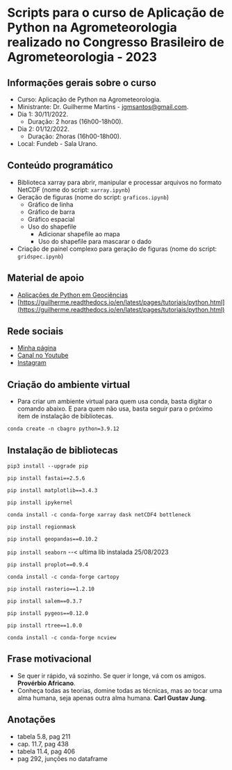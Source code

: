 # Scripts para o curso de Aplicação de Python na Agrometeorologia realizado no Congresso Brasileiro de Agrometeorologia - 2023

## Informações gerais sobre o curso

* Curso: Aplicação de Python na Agrometeorologia.
* Ministrante: Dr. Guilherme Martins - jgmsantos@gmail.com.
* Dia 1: 30/11/2022.
  * Duração: 2 horas (16h00-18h00).
* Dia 2: 01/12/2022.
  * Duração: 2horas (16h00-18h00).
* Local: Fundeb - Sala Urano.

## Conteúdo programático

* Biblioteca xarray para abrir, manipular e processar arquivos no formato NetCDF (nome do script: ```xarray.ipynb```)
* Geração de figuras (nome do script: ```graficos.ipynb```)
  * Gráfico de linha
  * Gráfico de barra
  * Gráfico espacial
  * Uso do shapefile
    * Adicionar shapefile ao mapa
    * Uso do shapefile para mascarar o dado
* Criação de painel complexo para geração de figuras (nome do script: ```gridspec.ipynb```)

## Material de apoio

* [Aplicações de Python em Geociências](https://drive.google.com/file/d/15_62F9lb21XDhCsYL_YoKIuuAATNWpNw/view)
* [https://guilherme.readthedocs.io/en/latest/pages/tutoriais/python.html](https://guilherme.readthedocs.io/en/latest/pages/tutoriais/python.html)

## Rede sociais

* [Minha página](https://guilherme.readthedocs.io/en/latest)
* [Canal no Youtube](https://www.youtube.com/c/CursosLibertatem)
* [Instagram](https://www.instagram.com/cursos.libertatem)

## Criação do ambiente virtual
* Para criar um ambiente virtual para quem usa conda, basta digitar o comando abaixo. E para quem não usa, basta seguir para o próximo item de instalação de bibliotecas.

```conda create -n cbagro python=3.9.12```

## Instalação de bibliotecas

```pip3 install --upgrade pip```

```pip install fastai==2.5.6```

```pip install matplotlib==3.4.3```

```pip install ipykernel```

```conda install -c conda-forge xarray dask netCDF4 bottleneck```

```pip install regionmask```

```pip install geopandas==0.10.2```

```pip install seaborn``` --< ultima lib instalada 25/08/2023

```pip install proplot==0.9.4```

```conda install -c conda-forge cartopy```

```pip install rasterio==1.2.10```

```pip install salem==0.3.7```

```pip install pygeos==0.12.0```

```pip install rtree==1.0.0```

```conda install -c conda-forge ncview```

## Frase motivacional

* Se quer ir rápido, vá sozinho. Se quer ir longe, vá com os amigos. **Provérbio Africano**.
* Conheça todas as teorias, domine todas as técnicas, mas ao tocar uma alma humana, seja apenas outra alma humana. **Carl Gustav Jung**.

## Anotações

- tabela 5.8, pag 211
- cap. 11.7, pag 438
- tabela 11.4, pag 406
- pag 292, junções no dataframe